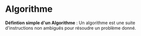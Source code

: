 # Algorithme

**Défintion simple d'un Algorithme** : Un algorithme est une suite d'instructions non ambiguës pour résoudre un problème donné.

